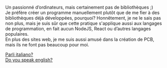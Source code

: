 Un passionné d’ordinateurs, mais certainement pas de bibliothèques ;)<br>
Je préfère créer un programme manuellement plutôt que de me fier à des bibliothèques déjà développées, pourquoi? Honnêtement, je ne le sais pas non plus, mais je suis sûr que cette pratique s'applique aussi aux langages
de programmation, en fait aucun NodeJS, React ou d’autres langages populaires.<br>
En plus des sites web, je me suis aussi amusé dans la création de PCB, mais ils ne font pas beaucoup pour moi.

[Parli italiano?](README.md)<br>
[Do you speak english?](link1)
